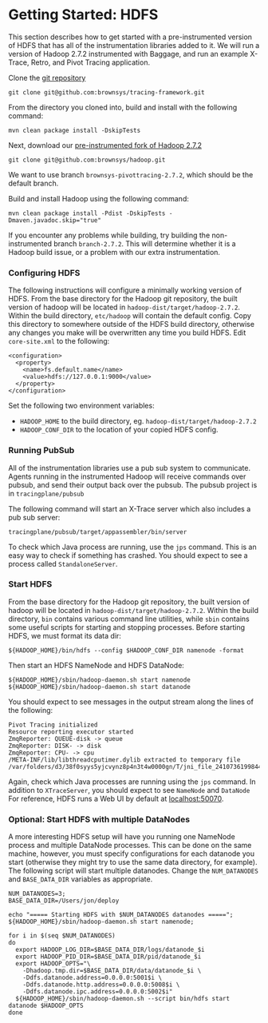 # Getting Started: HDFS

This section describes how to get started with a pre-instrumented version of HDFS that has all of the instrumentation libraries added to it.  We will run a version of Hadoop 2.7.2 instrumented with Baggage, and run an example X-Trace, Retro, and Pivot Tracing application.

Clone the [git repository](https://github.com/brownsys/tracing-framework)

	git clone git@github.com:brownsys/tracing-framework.git

From the directory you cloned into, build and install with the following command:

    mvn clean package install -DskipTests

Next, download our [pre-instrumented fork of Hadoop 2.7.2](https://github.com/brownsys/hadoop)

	git clone git@github.com:brownsys/hadoop.git
	
We want to use branch `brownsys-pivottracing-2.7.2`, which should be the default branch.

Build and install Hadoop using the following command:

    mvn clean package install -Pdist -DskipTests -Dmaven.javadoc.skip="true"

If you encounter any problems while building, try building the non-instrumented branch `branch-2.7.2`.  This will determine whether it is a Hadoop build issue, or a problem with our extra instrumentation.

### Configuring HDFS

The following instructions will configure a minimally working version of HDFS.  From the base directory for the Hadoop git repository, the built version of hadoop will be located in `hadoop-dist/target/hadoop-2.7.2`.  Within the build directory, `etc/hadoop` will contain the default config.  Copy this directory to somewhere outside of the HDFS build directory, otherwise any changes you make will be overwritten any time you build HDFS.  Edit `core-site.xml` to the following:

	<configuration>
	  <property>
	    <name>fs.default.name</name>
	    <value>hdfs://127.0.0.1:9000</value>
	  </property>
	</configuration>

Set the following two environment variables:

* `HADOOP_HOME` to the build directory, eg. `hadoop-dist/target/hadoop-2.7.2`
* `HADOOP_CONF_DIR` to the location of your copied HDFS config.

### Running PubSub

All of the instrumentation libraries use a pub sub system to communicate.  Agents running in the instrumented Hadoop will receive commands over pubsub, and send their output back over the pubsub.  The pubsub project is in `tracingplane/pubsub`

The following command will start an X-Trace server which also includes a pub sub server:

	tracingplane/pubsub/target/appassembler/bin/server

To check which Java process are running, use the `jps` command.  This is an easy way to check if something has crashed.  You should expect to see a process called `StandaloneServer`.

### Start HDFS

From the base directory for the Hadoop git repository, the built version of hadoop will be located in `hadoop-dist/target/hadoop-2.7.2`.  Within the build directory, `bin` contains various command line utilities, while `sbin` contains some useful scripts for starting and stopping processes.  Before starting HDFS, we must format its data dir:

	${HADOOP_HOME}/bin/hdfs --config $HADOOP_CONF_DIR namenode -format

Then start an HDFS NameNode and HDFS DataNode:

    ${HADOOP_HOME}/sbin/hadoop-daemon.sh start namenode
    ${HADOOP_HOME}/sbin/hadoop-daemon.sh start datanode

You should expect to see messages in the output stream along the lines of the following:

	Pivot Tracing initialized
	Resource reporting executor started
	ZmqReporter: QUEUE-disk -> queue
	ZmqReporter: DISK- -> disk
	ZmqReporter: CPU- -> cpu
	/META-INF/lib/libthreadcputimer.dylib extracted to temporary file /var/folders/d3/38f0syys5yjcvynz8p4n3t4w0000gn/T/jni_file_2410736199844535966.dll

Again, check which Java processes are running using the `jps` command.  In addition to `XTraceServer`, you should expect to see `NameNode` and `DataNode`
For reference, HDFS runs a Web UI by default at [localhost:50070](http://localhost:50070).

### Optional: Start HDFS with multiple DataNodes

A more interesting HDFS setup will have you running one NameNode process and multiple DataNode processes.  This can be done on the same machine, however, you must specify configurations for each datanode you start (otherwise they might try to use the same data directory, for example).  The following script will start multiple datanodes.  Change the `NUM_DATANODES` and `BASE_DATA_DIR` variables as appropriate.


    NUM_DATANODES=3;
    BASE_DATA_DIR=/Users/jon/deploy

    echo "===== Starting HDFS with $NUM_DATANODES datanodes =====";
    ${HADOOP_HOME}/sbin/hadoop-daemon.sh start namenode;

    for i in $(seq $NUM_DATANODES) 
    do
      export HADOOP_LOG_DIR=$BASE_DATA_DIR/logs/datanode_$i
      export HADOOP_PID_DIR=$BASE_DATA_DIR/pid/datanode_$i
      export HADOOP_OPTS="\
        -Dhadoop.tmp.dir=$BASE_DATA_DIR/data/datanode_$i \
        -Ddfs.datanode.address=0.0.0.0:5001$i \
        -Ddfs.datanode.http.address=0.0.0.0:5008$i \
        -Ddfs.datanode.ipc.address=0.0.0.0:5002$i"
      ${HADOOP_HOME}/sbin/hadoop-daemon.sh --script bin/hdfs start datanode $HADOOP_OPTS
    done